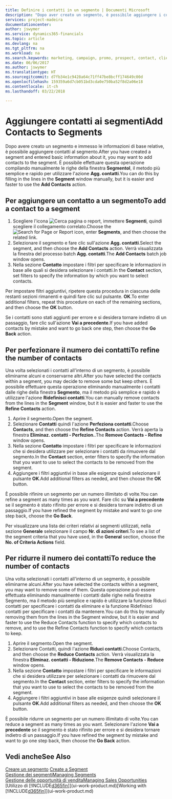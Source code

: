 ```yaml
---
title: Definire i contatti in un segmento | Documenti Microsoft
description: "Dopo aver creato un segmento, è possibile aggiungere i contatti al segmento, ad esempio, come parte di una campagna di marketing mirata ai clienti o contatti specifici."
services: project-madeira
documentationcenter: 
author: jswymer
ms.service: dynamics365-financials
ms.topic: article
ms.devlang: na
ms.tgt_pltfrm: na
ms.workload: na
ms.search.keywords: marketing, campaign, promo, prospect, contact, client, customer
ms.date: 06/06/2017
ms.author: jswymer
ms.translationtype: HT
ms.sourcegitcommit: d7fb34e1c9428a64c71ff47be8bcff174649c00d
ms.openlocfilehash: 159359a6d7cb051bd3cda0e750ba52f8d2a06e18
ms.contentlocale: it-ch
ms.lasthandoff: 03/22/2018

---
```

# <a name="add-contacts-to-segments"></a><span data-ttu-id="61bd8-103">Aggiungere contatti ai segmenti</span><span class="sxs-lookup"><span data-stu-id="61bd8-103">Add Contacts to Segments</span></span>
<span data-ttu-id="61bd8-104">Dopo avere creato un segmento e immesso le informazioni di base relative, è possibile aggiungere contatti al segmento.</span><span class="sxs-lookup"><span data-stu-id="61bd8-104">After you have created a segment and entered basic information about it, you may want to add contacts to the segment.</span></span> <span data-ttu-id="61bd8-105">È possibile effettuare questa operazione compilando manualmente le righe della finestra **Segmentol**, il metodo più semplice e rapido per utilizzare l'azione **Agg. contatti**.</span><span class="sxs-lookup"><span data-stu-id="61bd8-105">You can do this by filling in the lines in the **Segment** window manually, but it is easier and faster to use the **Add Contacts** action.</span></span>

## <a name="to-add-a-contact-to-a-segment"></a><span data-ttu-id="61bd8-106">Per aggiungere un contatto a un segmento</span><span class="sxs-lookup"><span data-stu-id="61bd8-106">To add a contact to a segment</span></span>
1. <span data-ttu-id="61bd8-107">Scegliere l'icona ![Cerca pagina o report](media/ui-search/search_small.png "icona Cerca pagina o report"), immettere **Segmenti**, quindi scegliere il collegamento correlato.</span><span class="sxs-lookup"><span data-stu-id="61bd8-107">Choose the ![Search for Page or Report](media/ui-search/search_small.png "Search for Page or Report icon") icon, enter **Segments**, and then choose the related link.</span></span>  
2. <span data-ttu-id="61bd8-108">Selezionare il segmento e fare clic sull'azione **Agg. contatti**.</span><span class="sxs-lookup"><span data-stu-id="61bd8-108">Select the segment, and then choose the **Add Contacts** action.</span></span> <span data-ttu-id="61bd8-109">Verrà visualizzata la finestra del processo batch **Agg. contatti**.</span><span class="sxs-lookup"><span data-stu-id="61bd8-109">The **Add Contacts** batch job window opens.</span></span>
3. <span data-ttu-id="61bd8-110">Nella sezione **Contatto** impostare i filtri per specificare le informazioni in base alle quali si desidera selezionare i contatti.</span><span class="sxs-lookup"><span data-stu-id="61bd8-110">In the **Contact** section, set filters to specify the information by which you want to select contacts.</span></span>

<span data-ttu-id="61bd8-111">Per impostare filtri aggiuntivi, ripetere questa procedura in ciascuna delle restanti sezioni rimanenti e quindi fare clic sul pulsante. **OK**.</span><span class="sxs-lookup"><span data-stu-id="61bd8-111">To enter additional filters, repeat this procedure on each of the remaining sections, and then choose the **OK** button.</span></span>

<span data-ttu-id="61bd8-112">Se i contatti sono stati aggiunti per errore e si desidera tornare indietro di un passaggio, fare clic sull'azione **Vai a precedente**.</span><span class="sxs-lookup"><span data-stu-id="61bd8-112">If you have added contacts by mistake and want to go back one step, then choose the **Go Back** action.</span></span>

## <a name="to-refine-the-number-of-contacts"></a><span data-ttu-id="61bd8-113">Per perfezionare il numero dei contatti</span><span class="sxs-lookup"><span data-stu-id="61bd8-113">To refine the number of contacts</span></span>
<span data-ttu-id="61bd8-114">Una volta selezionati i contatti all'interno di un segmento, è possibile eliminarne alcuni e conservarne altri.</span><span class="sxs-lookup"><span data-stu-id="61bd8-114">After you have selected the contacts within a segment, you may decide to remove some but keep others.</span></span> <span data-ttu-id="61bd8-115">È possibile effettuare questa operazione eliminando manualmente i contatti dalle righe della finestra **Segmento**, ma il metodo più semplice e rapido è utilizzare l'azione **Ridefinisci contatti**.</span><span class="sxs-lookup"><span data-stu-id="61bd8-115">You can manually remove contacts from the lines in the **Segment** window, but it is easier and faster to use the **Refine Contacts** action.</span></span>

1. <span data-ttu-id="61bd8-116">Aprire il segmento.</span><span class="sxs-lookup"><span data-stu-id="61bd8-116">Open the segment.</span></span>
2. <span data-ttu-id="61bd8-117">Selezionare **Contatti** quindi l'azione **Perfeziona contatti**.</span><span class="sxs-lookup"><span data-stu-id="61bd8-117">Choose **Contacts**, and then choose the **Refine Contacts** action.</span></span> <span data-ttu-id="61bd8-118">Verrà aperta la finestra **Eliminaz. contatti - Perfezion.**.</span><span class="sxs-lookup"><span data-stu-id="61bd8-118">The **Remove Contacts - Refine** window opens.</span></span>
3. <span data-ttu-id="61bd8-119">Nella sezione **Contatto** impostare i filtri per specificare le informazioni che si desidera utilizzare per selezionare i contatti da rimuovere dal segmento.</span><span class="sxs-lookup"><span data-stu-id="61bd8-119">In the **Contact** section, enter filters to specify the information that you want to use to select the contacts to be removed from the segment.</span></span>
4. <span data-ttu-id="61bd8-120">Aggiungere i filtri aggiuntivi in base alle esigenze quindi selezionare il pulsante **OK**.</span><span class="sxs-lookup"><span data-stu-id="61bd8-120">Add additional filters as needed, and then choose the **OK** button.</span></span>

<span data-ttu-id="61bd8-121">È possibile rifinire un segmento per un numero illimitato di volte.</span><span class="sxs-lookup"><span data-stu-id="61bd8-121">You can refine a segment as many times as you want.</span></span> <span data-ttu-id="61bd8-122">Fare clic su **Vai a precedente** se il segmento è stato rifinito per errore e si desidera tornare indietro di un passaggio.</span><span class="sxs-lookup"><span data-stu-id="61bd8-122">If you have refined the segment by mistake and want to go one step back, choose the **Go Back**.</span></span>

<span data-ttu-id="61bd8-123">Per visualizzare una lista dei criteri relativi ai segmenti utilizzati, nella sezione **Generale** selezionare il campo **Nr. di azioni criteri**.</span><span class="sxs-lookup"><span data-stu-id="61bd8-123">To see a list of the segment criteria that you have used, in the **General** section, choose the **No. of Criteria Actions** field.</span></span>

## <a name="to-reduce-the-number-of-contacts"></a><span data-ttu-id="61bd8-124">Per ridurre il numero dei contatti</span><span class="sxs-lookup"><span data-stu-id="61bd8-124">To reduce the number of contacts</span></span>
<span data-ttu-id="61bd8-125">Una volta selezionati i contatti all'interno di un segmento, è possibile eliminarne alcuni.</span><span class="sxs-lookup"><span data-stu-id="61bd8-125">After you have selected the contacts within a segment, you may want to remove some of them.</span></span> <span data-ttu-id="61bd8-126">Questa operazione può essere effettuata eliminando manualmente i contatti dalle righe nella finestra Segmento, ma il metodo più semplice e rapido è utilizzare la funzione Riduci contatti per specificare i contatti da eliminare e la funzione Ridefinisci contatti per specificare i contatti da mantenere.</span><span class="sxs-lookup"><span data-stu-id="61bd8-126">You can do this by manually removing them from the lines in the Segment window, but it is easier and faster to use the Reduce Contacts function to specify which contacts to remove, and to use the Refine Contacts function to specify which contacts to keep.</span></span>

1. <span data-ttu-id="61bd8-127">Aprire il segmento.</span><span class="sxs-lookup"><span data-stu-id="61bd8-127">Open the segment.</span></span>
2. <span data-ttu-id="61bd8-128">Selezionare Contatti, quindi l'azione **Riduci contatti**.</span><span class="sxs-lookup"><span data-stu-id="61bd8-128">Choose Contacts, and then choose the **Reduce Contacts** action.</span></span> <span data-ttu-id="61bd8-129">Verrà visualizzata la finestra **Eliminaz. contatti - Riduzione**.</span><span class="sxs-lookup"><span data-stu-id="61bd8-129">The **Remove Contacts - Reduce** window opens.</span></span>
3. <span data-ttu-id="61bd8-130">Nella sezione **Contatto** impostare i filtri per specificare le informazioni che si desidera utilizzare per selezionare i contatti da rimuovere dal segmento.</span><span class="sxs-lookup"><span data-stu-id="61bd8-130">In the **Contact** section, enter filters to specify the information that you want to use to select the contacts to be removed from the segment.</span></span>
4. <span data-ttu-id="61bd8-131">Aggiungere i filtri aggiuntivi in base alle esigenze quindi selezionare il pulsante **OK**.</span><span class="sxs-lookup"><span data-stu-id="61bd8-131">Add additional filters as needed, and then choose the **OK** button.</span></span>

<span data-ttu-id="61bd8-132">È possibile ridurre un segmento per un numero illimitato di volte.</span><span class="sxs-lookup"><span data-stu-id="61bd8-132">You can reduce a segment as many times as you want.</span></span> <span data-ttu-id="61bd8-133">Selezionare l'azione **Vai a precedente** se il segmento è stato rifinito per errore e si desidera tornare indietro di un passaggio.</span><span class="sxs-lookup"><span data-stu-id="61bd8-133">If you have refined the segment by mistake and want to go one step back, then choose the **Go Back** action.</span></span>

## <a name="see-also"></a><span data-ttu-id="61bd8-134">Vedi anche</span><span class="sxs-lookup"><span data-stu-id="61bd8-134">See Also</span></span>
<span data-ttu-id="61bd8-135">[Creare un segmento](marketing-how-create-segment.md) </span><span class="sxs-lookup"><span data-stu-id="61bd8-135">[Create a Segment](marketing-how-create-segment.md) </span></span>  
[<span data-ttu-id="61bd8-136">Gestione dei segmenti</span><span class="sxs-lookup"><span data-stu-id="61bd8-136">Managing Segments</span></span>](marketing-segments.md)  
[<span data-ttu-id="61bd8-137">Gestione delle opportunità di vendita</span><span class="sxs-lookup"><span data-stu-id="61bd8-137">Managing Sales Opportunities</span></span>](marketing-manage-sales-opportunities.md)  
<span data-ttu-id="61bd8-138">[Utilizzo di [!INCLUDE[d365fin](includes/d365fin_md.md)]](ui-work-product.md)</span><span class="sxs-lookup"><span data-stu-id="61bd8-138">[Working with [!INCLUDE[d365fin](includes/d365fin_md.md)]](ui-work-product.md)</span></span>  

